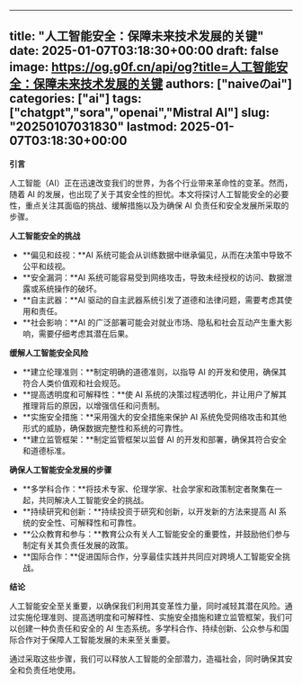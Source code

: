 
---
title: "人工智能安全：保障未来技术发展的关键"
date: 2025-01-07T03:18:30+00:00
draft: false
image: https://og.g0f.cn/api/og?title=人工智能安全：保障未来技术发展的关键
authors: ["naiveのai"]
categories: ["ai"]
tags: ["chatgpt","sora","openai","Mistral AI"]
slug: "20250107031830"
lastmod: 2025-01-07T03:18:30+00:00
---
**引言**

人工智能（AI）正在迅速改变我们的世界，为各个行业带来革命性的变革。然而，随着 AI 的发展，也出现了关于其安全性的担忧。本文将探讨人工智能安全的必要性，重点关注其面临的挑战、缓解措施以及为确保 AI 负责任和安全发展所采取的步骤。

**人工智能安全的挑战**

* **偏见和歧视：**AI 系统可能会从训练数据中继承偏见，从而在决策中导致不公平和歧视。
* **安全漏洞：**AI 系统可能容易受到网络攻击，导致未经授权的访问、数据泄露或系统操作的破坏。
* **自主武器：**AI 驱动的自主武器系统引发了道德和法律问题，需要考虑其使用和责任。
* **社会影响：**AI 的广泛部署可能会对就业市场、隐私和社会互动产生重大影响，需要仔细考虑其潜在后果。

**缓解人工智能安全风险**

* **建立伦理准则：**制定明确的道德准则，以指导 AI 的开发和使用，确保其符合人类价值观和社会规范。
* **提高透明度和可解释性：**使 AI 系统的决策过程透明化，并让用户了解其推理背后的原因，以增强信任和问责制。
* **实施安全措施：**采用强大的安全措施来保护 AI 系统免受网络攻击和其他形式的威胁，确保数据完整性和系统的可靠性。
* **建立监管框架：**制定监管框架以监督 AI 的开发和部署，确保其符合安全和道德标准。

**确保人工智能安全发展的步骤**

* **多学科合作：**将技术专家、伦理学家、社会学家和政策制定者聚集在一起，共同解决人工智能安全的挑战。
* **持续研究和创新：**持续投资于研究和创新，以开发新的方法来提高 AI 系统的安全性、可解释性和可靠性。
* **公众教育和参与：**教育公众有关人工智能安全的重要性，并鼓励他们参与制定有关其负责任发展的政策。
* **国际合作：**促进国际合作，分享最佳实践并共同应对跨境人工智能安全挑战。

**结论**

人工智能安全至关重要，以确保我们利用其变革性力量，同时减轻其潜在风险。通过实施伦理准则、提高透明度和可解释性、实施安全措施和建立监管框架，我们可以创建一种负责任和安全的 AI 生态系统。多学科合作、持续创新、公众参与和国际合作对于保障人工智能发展的未来至关重要。

通过采取这些步骤，我们可以释放人工智能的全部潜力，造福社会，同时确保其安全和负责任地使用。